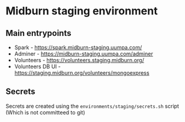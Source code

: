 # Midburn staging environment

## Main entrypoints

* Spark - https://spark.midburn-staging.uumpa.com/
* Adminer - https://midburn-staging.uumpa.com/adminer
* Volunteers - https://volunteers.staging.midburn.org/
* Volunteers DB UI - https://staging.midburn.org/volunteers/mongoexpress

## Secrets

Secrets are created using the `environments/staging/secrets.sh` script (Which is not committeed to git)
